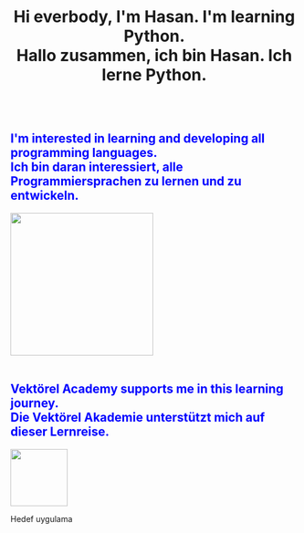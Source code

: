 
<h1 style="text-align:center">Hi everbody, I'm Hasan. I'm learning Python.<br>Hallo zusammen, ich bin Hasan. Ich lerne Python.</h1><br><br>

<h2 style="color:blue">I'm interested in learning and developing all programming languages.<br>Ich bin daran interessiert, alle Programmiersprachen zu lernen und zu entwickeln.</h2>
<img height="250" src="https://www.creodive.com.tr/wp-content/uploads/programlama-dilleri-1.jpeg"/><br><br>

<h2 style="color:blue">Vektörel Academy supports me in this learning journey.<br>Die Vektörel Akademie unterstützt mich auf dieser Lernreise.</h2>

<img height="100" src="[https://media.licdn.com/dms/image/v2/D4D0BAQEY2460eUNJVQ/company-logo_200_200/company-logo_200_200/0/1730663399335?e=2147483647&v=beta&t=EP68FaY3M-m8HcT29lKcnxdtqIR6mXtTlR3-Wxbeto8](https://media.licdn.com/dms/image/v2/D4D16AQEARFBKPhHrCQ/profile-displaybackgroundimage-shrink_200_800/profile-displaybackgroundimage-shrink_200_800/0/1730670857683?e=2147483647&v=beta&t=Hhq0IgvqojBGNrdiGErg8uLt1X_kLinzse3WuI6G1rc)"/>
<p>Hedef uygulama</p>
<!--
**HMA09/HMA09** is a ✨ _special_ ✨ repository because its `README.md` (this file) appears on your GitHub profile.

Here are some ideas to get you started:

- 🔭 I’m currently working on ...
- 🌱 I’m currently learning ...
- 👯 I’m looking to collaborate on ...
- 🤔 I’m looking for help with ...
- 💬 Ask me about ...
- 📫 How to reach me: ...
- 😄 Pronouns: ...
- ⚡ Fun fact: ...
-->
